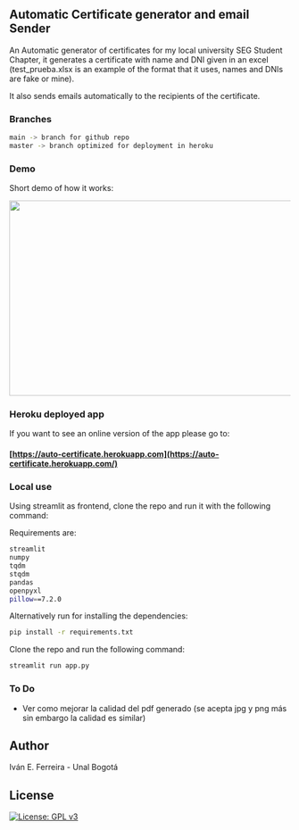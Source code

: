 ## Automatic Certificate generator and email Sender

An Automatic generator of certificates for my local university SEG Student Chapter, it generates a certificate with name and DNI given in an excel (test_prueba.xlsx is an example of the format that it uses, names and DNIs are fake or mine).

It also sends emails automatically to the recipients of the certificate.

### Branches

```bash
main -> branch for github repo
master -> branch optimized for deployment in heroku
```

### Demo

Short demo of how it works:

<img src="demo_app.gif" width="750" height="350"/>

### Heroku deployed app

If you want to see an online version of the app please go to:

#### [https://auto-certificate.herokuapp.com](https://auto-certificate.herokuapp.com/)

### Local use

Using streamlit as frontend, clone the repo and run it with the following command:

Requirements are:

```bash
streamlit
numpy
tqdm
stqdm
pandas
openpyxl
pillow==7.2.0
```

Alternatively run for installing the dependencies:

```bash
pip install -r requirements.txt
```

Clone the repo and run the following command:

```bash
streamlit run app.py
```

### To Do

- Ver como mejorar la calidad del pdf generado (se acepta jpg y png más sin embargo la calidad es similar)

## Author

Iván E. Ferreira - Unal Bogotá

## License

[![License: GPL v3](https://img.shields.io/badge/License-GPLv3-blue.svg)](https://www.gnu.org/licenses/gpl-3.0)
